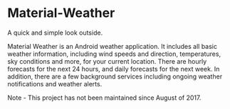 # Material-Weather
A quick and simple look outside.

Material Weather is an Android weather application. It includes all basic weather information, including wind speeds and direction, 
temperatures, sky conditions and more, for your current location. There are hourly forecasts for the next 24 hours, and daily forecasts
for the next week. In addition, there are a few background services including ongoing weather notifications and weather alerts.

Note - This project has not been maintained since August of 2017.
